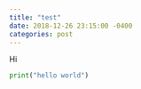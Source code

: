 ```yaml
---
title: "test"
date: 2018-12-26 23:15:00 -0400
categories: post
---
```

Hi

``` python
print("hello world")
```